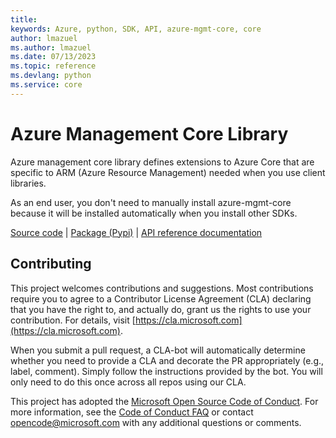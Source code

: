```yaml
---
title: 
keywords: Azure, python, SDK, API, azure-mgmt-core, core
author: lmazuel
ms.author: lmazuel
ms.date: 07/13/2023
ms.topic: reference
ms.devlang: python
ms.service: core
---
```


# Azure Management Core Library

Azure management core library defines extensions to Azure Core that are specific to ARM (Azure Resource Management) needed when you use client libraries.

As an end user, you don't need to manually install azure-mgmt-core because it will be installed automatically when you install other SDKs.

[Source code](https://github.com/Azure/azure-sdk-for-python/blob/main/sdk/core/azure-mgmt-core/) | [Package (Pypi)][package] | [API reference documentation](https://github.com/Azure/azure-sdk-for-python/blob/main/sdk/core/azure-mgmt-core/)


## Contributing
This project welcomes contributions and suggestions. Most contributions require
you to agree to a Contributor License Agreement (CLA) declaring that you have
the right to, and actually do, grant us the rights to use your contribution.
For details, visit [https://cla.microsoft.com](https://cla.microsoft.com).

When you submit a pull request, a CLA-bot will automatically determine whether
you need to provide a CLA and decorate the PR appropriately (e.g., label,
comment). Simply follow the instructions provided by the bot. You will only
need to do this once across all repos using our CLA.

This project has adopted the
[Microsoft Open Source Code of Conduct](https://opensource.microsoft.com/codeofconduct/).
For more information, see the
[Code of Conduct FAQ](https://opensource.microsoft.com/codeofconduct/faq/)
or contact [opencode@microsoft.com](mailto:opencode@microsoft.com) with any
additional questions or comments.

<!-- LINKS -->
[package]: https://pypi.org/project/azure-mgmt-core/
